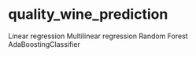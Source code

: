 # quality_wine_prediction
Linear regression 
Multilinear regression 
Random Forest 
AdaBoostingClassifier 
